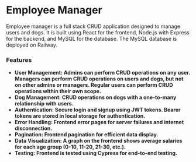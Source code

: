 <h1>Employee Manager</h1>
Employee manager is a full stack CRUD application designed to manage users and dogs. It is built using React for the frontend, Node.js with Express for the backend, and MySQL for the database. The MySQL database is deployed on Railway.
<h3>Features</h3>
<ul>
  <li><b>User Management: Admins can perform CRUD operations on any user. Managers can perform CRUD operations on users and dogs, but not on other admins or managers. Regular users can perform CRUD operations within their own scope.</b></li>
  <li><b>Dog Management: CRUD operations on dogs with a one-to-many relationship with users.</b></li>
  <li><b>Authentication: Secure login and signup using JWT tokens. Bearer tokens are stored in local storage for authentication.</b></li>
  <li><b>Error Handling: Frontend error pages for server failures and internet disconnection.</b></li>
  <li><b>Pagination: Frontend pagination for efficient data display.</b></li>
  <li><b>Data Visualization: A graph on the frontend shows average salaries for each age group (0-10, 11-20, 21-30, etc.).</b></li>
  <li><b>Testing: Frontend is tested using Cypress for end-to-end testing.</b></li>
</ul>
